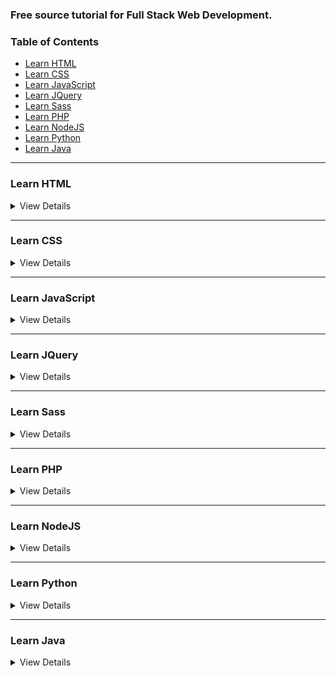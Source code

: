 ### Free source tutorial for Full Stack Web Development.

### Table of Contents

* [Learn HTML](#Learn-HTML)
* [Learn CSS](#Learn-CSS)
* [Learn JavaScript](#Learn-JavaScript)
* [Learn JQuery](#Learn-JQuery)
* [Learn Sass](#Learn-SAss)
* [Learn PHP](#Learn-PHP)
* [Learn NodeJS](#Learn-NodeJS)
* [Learn Python](#Learn-Python)
* [Learn Java](#Learn-JAVA)

---

### Learn HTML

<details>
  <summary>View Details</summary> 
  
Master the skills required to become a Front-End Web Developer, and start
building beautiful, responsive websites optimized for mobile and desktop
performance.

01. LevelUpTuts (How to Make Your First Website) = [http://tiny.cc/4gu14y](http://tiny.cc/4gu14y)
01. LevelUpTuts (HTML5 Tutorials) = [http://tiny.cc/kvbw4y](http://tiny.cc/kvbw4y)
02. Thenewboston (XHTML and CSS Tutorials Playlist) = [http://tiny.cc/s0zy4y](http://tiny.cc/s0zy4y)
02. Thenewboston (HTML5 Tutorials Playlist) = [http://tiny.cc/a3zy4y](http://tiny.cc/a3zy4y)
03. Envato Tuts+ [http://tiny.cc/lvzy4y](http://tiny.cc/lvzy4y)
04. The Bad Tutorials [http://tiny.cc/18zy4y](http://tiny.cc/18zy4y)

</details>
  
---------
  
### Learn CSS

<details>
  <summary>View Details</summary>
  
  _CSS stands for Cascading Style Sheets._

- Cascading refers to the way CSS applies one style on top of another.
- Style Sheets control the look and feel of web documents.
  
01. LevelUpTuts (CSS Experiments) = [http://tiny.cc/wwbw4y](http://tiny.cc/wwbw4y)
01. LevelUpTuts (CSS3 Tutorials) = [http://tiny.cc/zvox4y](http://tiny.cc/zvox4y)
01. LevelUpTuts (CSS Tutorials) = [http://tiny.cc/kbpx4y](http://tiny.cc/kbpx4y)
02. The Bad Tutorials (CSS Tutorials) = [http://tiny.cc/tvxy4y](http://tiny.cc/tvxy4y)
03. The Net Ninja (CSS Tutorials for Beginners) = [http://tiny.cc/93xy4y](http://tiny.cc/93xy4y)
03. The Net Ninja (CSS Positioning ) = [http://tiny.cc/s8ez4y](http://tiny.cc/s8ez4y)
04. DevTips (CSS Animations Series) = [http://tiny.cc/bj204y](http://tiny.cc/bj204y)

 </details>

------------
 

### Learn JavaScript

<details>
  <summary>View Details</summary>
  
  
  
 </details>
 
 -------------
 
### Learn JQuery

<details>
  <summary>View Details</summary>
 </details>
 
 ------------
 
### Learn Sass

<details>
  <summary>View Details</summary>
 </details>
 
 ------------
 
### Learn PHP

<details>
  <summary>View Details</summary>
 </details>
 
----------
 
### Learn NodeJS

<details>
  <summary>View Details</summary>
  
 </details>
 
-------------
 
### Learn Python

<details>
  <summary>View Details</summary>
  
 </details>
 
 -------------------
 
### Learn Java

<details>
  <summary>View Details</summary>
 </details>
 
